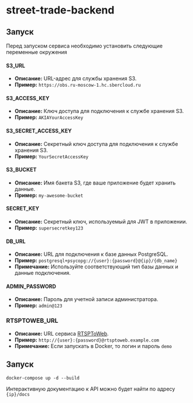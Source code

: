 # street-trade-backend

## Запуск

Перед запуском сервиса необходимо установить следующие переменные окружения

#### S3_URL

- **Описание:** URL-адрес для службы хранения S3.
- **Пример:** `https://obs.ru-moscow-1.hc.sbercloud.ru`

#### S3_ACCESS_KEY

- **Описание:** Ключ доступа для подключения к службе хранения S3.
- **Пример:** `AKIAYourAccessKey`

#### S3_SECRET_ACCESS_KEY

- **Описание:** Секретный ключ доступа для подключения к службе хранения S3.
- **Пример:** `YourSecretAccessKey`

#### S3_BUCKET

- **Описание:** Имя бакета S3, где ваше приложение будет хранить данные.
- **Пример:** `my-awesome-bucket`

#### SECRET_KEY

- **Описание:** Секретный ключ, используемый для JWT в приложении.
- **Пример:** `supersecretkey123`

#### DB_URL

- **Описание:** URL для подключения к базе данных PostgreSQL.
- **Пример:** `postgresql+psycopg://{user}:{password}@{ip}/{db_name}`
- **Примечание:** Используйте соответствующий тип базы данных и данные подключения.

#### ADMIN_PASSWORD

- **Описание:** Пароль для учетной записи администратора.
- **Пример:** `admin@123`

### RTSPTOWEB_URL

- **Описание:** URL сервиса [RTSPToWeb](https://github.com/deepch/RTSPtoWeb).
- **Пример:** `http://{user}:{password}@rtsptoweb.example.com`
- **Примечание:** Если запускать в Docker, то логин и пароль `demo`

## Запуск
`docker-compose up -d --build`

Интерактивную документацию к API можно будет найти по адресу `{ip}/docs`
